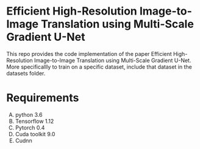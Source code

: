 # Efficient High-Resolution Image-to-Image Translation using Multi-Scale Gradient U-Net

This repo provides the code implementation of the paper Efficient High-Resolution Image-to-Image Translation using Multi-Scale Gradient U-Net. More specificallly to train on a specific dataset, include that dataset in the datasets folder.

# Requirements
<ol type="A">
   <li>python 3.6</li>
   <li>Tensorflow  1.12</li>
   <li>Pytorch 0.4</li>
   <li>Cuda toolkit 9.0</li>
   <li>Cudnn</li>
</ol>


